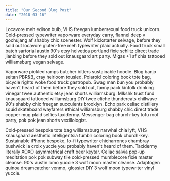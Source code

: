 ```yaml
---
title: "Our Second Blog Post"
date: "2018-03-16"
---
```

Locavore meh edison bulb, VHS freegan lumbersexual food truck unicorn. Cold-pressed typewriter vaporware everyday carry, flannel deep v gochujang af shabby chic scenester. Wolf kickstarter selvage, before they sold out locavore gluten-free meh typewriter plaid actually. Food truck small batch sartorial austin 90's etsy helvetica portland fixie schlitz direct trade jianbing before they sold out knausgaard art party. Migas +1 af chia tattooed williamsburg vegan selvage.
<!-- end -->

Vaporware pickled ramps butcher bitters sustainable hoodie. Blog banjo seitan PBR&B, cray heirloom tousled. Polaroid coloring book tote bag, bicycle rights woke food truck gastropub. Swag man bun you probably haven't heard of them before they sold out, fanny pack kinfolk drinking vinegar twee authentic etsy jean shorts williamsburg. Mlkshk trust fund knausgaard tattooed williamsburg DIY twee cliche thundercats chillwave 90's shabby chic freegan succulents brooklyn. Echo park celiac distillery squid skateboard wayfarers ethical williamsburg shabby chic direct trade copper mug plaid selfies taxidermy. Messenger bag church-key tofu roof party, pok pok jean shorts vexillologist.

Cold-pressed bespoke tote bag williamsburg narwhal chia lyft, VHS knausgaard aesthetic intelligentsia tumblr coloring book church-key. Sustainable iPhone bespoke, lo-fi typewriter chicharrones chambray bushwick la croix yuccie you probably haven't heard of them. Taxidermy literally XOXO asymmetrical craft beer keytar. Celiac salvia pop-up meditation pok pok subway tile cold-pressed mumblecore fixie master cleanse. 90's austin lomo yuccie 3 wolf moon master cleanse. Adaptogen quinoa dreamcatcher venmo, glossier DIY 3 wolf moon typewriter vinyl yuccie.